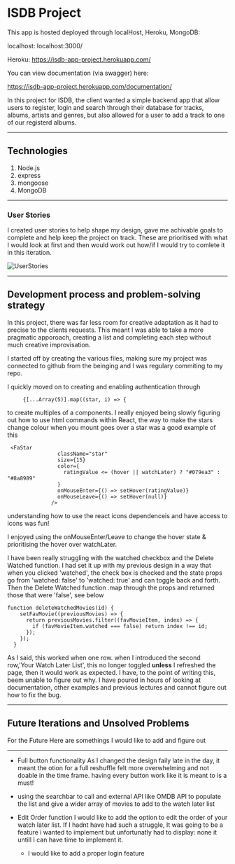 # ISDB Project

This app is hosted deployed through localHost, Heroku, MongoDB:

localhost: localhost:3000/

Heroku: https://isdb-app-project.herokuapp.com/

You can view documentation (via swagger) here:

https://isdb-app-project.herokuapp.com/documentation/


In this project for ISDB, the client wanted a simple backend app that allow users to register, login and search through their database for 
tracks, albums, artists and genres, but also allowed for a user to add a track to one of our registerd albums.

---

## Technologies

1. Node.js
2. express
3. mongoose
4. MongoDB

---

### User Stories

I created user stories to help shape my design, gave me achivable goals to complete and help keep the project on track.
These are prioritised with what I would look at first and then would work out how/if I would try to comlete it in this iteration.

![UserStories]()


---

## Development process and problem-solving strategy

In this project, there was far less room for creative adaptation as it had to precise to the clients requests. This meant I was able to 
take a more pragmatic apporoach, creating a list and completing each step without much creative improvisation.

I started off by creating the various files, making sure my project was connected to github from the beinging and I was regulary 
commiting to my repo. 

I quickly moved on to creating and enabling authentication through 

```
     {[...Array(5)].map((star, i) => {
```

to create multiples of a components.
I really enjoyed being slowly figuring out how to use html commands within React, the way to make the stars change colour when you mount goes over a star was a good example of this

```
 <FaStar
                className="star"
                size={15}
                color={
                  ratingValue <= (hover || watchLater) ? "#079ea3" : "#8a8989"
                }
                onMouseEnter={() => setHover(ratingValue)}
                onMouseLeave={() => setHover(null)}
              />
```

understanding how to use the react icons dependenceis and have access to icons was fun!

I enjoyed using the onMouseEnter/Leave to change the hover state & prioritising the hover over watchLater.

I have been really struggling with the watched checkbox and the Delete Watched function. I had set it up with my previous design in a way that when you clicked 'watched', the check box is checked and the state props go from 'watched: false' to 'watched: true' and can toggle back and forth. Then the Delete Watched function .map through the props and returned those that were 'false', see below

```
function deleteWatchedMovies(id) {
    setFavMovie((previousMovies) => {
      return previousMovies.filter((favMovieItem, index) => {
        if (favMovieItem.watched === false) return index !== id;
      });
    });
  }
```

As I said, this worked when one row. when I introduced the second row,'Your Watch Later List', this no longer toggled **unless** I refreshed the page, then it would work as expected. I have, to the point of writing this, beem unable to figure out why.
I have poured in hours of looking at documentation, other examples and previous lectures and cannot figure out how to fix the bug.

---

## Future Iterations and Unsolved Problems

For the Future Here are somethings I would like to add and figure out

---

- Full button functionality
  As I changed the design faily late in the day, it meant the otion for a full reshuffle felt more overwhelming and not doable in the time frame. having every button work like it is meant to is a must!

- using the searchbar to call and external API like OMDB API to populate the list and give a wider array of movies to add to the watch later list

- Edit Order function
  I would like to add the option to edit the order of your watch later list. If I hadnt have had such a struggle, It was going to be a feature i wanted to implement but unfortunatly had to display: none it untill I can have time to implement it.

  - I would like to add a proper login feature
